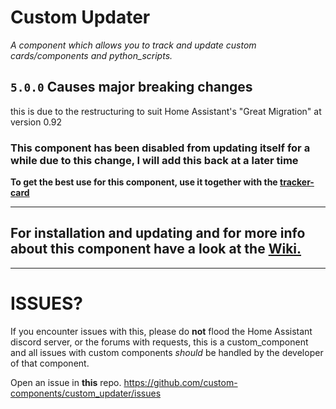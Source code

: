 # Custom Updater

_A component which allows you to track and update custom cards/components and python_scripts._ 

## `5.0.0` Causes major breaking changes
this is due to the restructuring to suit Home Assistant's "Great Migration" at version 0.92

### This component has been disabled from updating itself for a while due to this change, I will add this back at a later time

**To get the best use for this component, use it together with the [tracker-card](https://github.com/custom-cards/tracker-card)**

***

## For installation and updating and for more info about this component have a look at the [Wiki.](https://github.com/custom-components/custom_updater/wiki/Installation)

***

# ISSUES?

If you encounter issues with this, please do **not** flood the Home Assistant discord server, or the forums with requests, this is a custom_component and all issues with custom components _should_ be handled by the developer of that component.

Open an issue in **this** repo.
https://github.com/custom-components/custom_updater/issues
